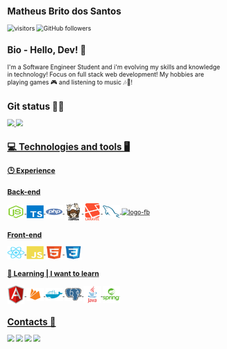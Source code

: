 ## Matheus Brito dos Santos  

![visitors](https://visitor-badge.glitch.me/badge?page_id=matthew-sbrito.visitor-badge)
![GitHub followers](https://img.shields.io/github/followers/matthew-sbrito?style=social)
 
 ## Bio - Hello, Dev! 👋
 I'm a Software Engineer Student and i'm evolving my skills and knowledge in technology! Focus on full stack web development!
 My hobbies are playing games 🎮 and listening to music 🎶🎸!
 
 ## Git status 🧑‍💻
 <div>
  <a href="https://github.com/matthew-sbrito">
   <img height="180em" src="https://github-readme-stats.vercel.app/api/top-langs/?username=matthew-sbrito&layout=compact&langs_count=6&theme=react"/>
  <img height="180em" src="https://github-readme-stats.vercel.app/api?username=matthew-sbrito&show_icons=true&theme=react&include_all_commits=true&count_private=true"/>
<div>
 
## 💻 Technologies and tools 🖥️

### 🕒 Experience
### Back-end
 <div>
  <img align="center" title="Node" alt="logo-node" height="30" width="40" src="https://raw.githubusercontent.com/devicons/devicon/master/icons/nodejs/nodejs-original.svg">
    <img align="center" title="TypeScript" alt="logo-ts" height="30" width="40" src="https://raw.githubusercontent.com/devicons/devicon/master/icons/typescript/typescript-plain.svg">
  <img align="center" title="PHP" alt="logo-php" height="30" width="40" src="https://raw.githubusercontent.com/devicons/devicon/master/icons/php/php-plain.svg">
  <img align="center" title="Composer" alt="logo-composer" height="40" width="40" src="https://raw.githubusercontent.com/devicons/devicon/master/icons/composer/composer-original.svg">
  <img align="center" title="Laravel" alt="logo-laravel" height="40" width="40" src="https://github.com/devicons/devicon/blob/master/icons/laravel/laravel-plain-wordmark.svg">
  <img align="center" title="MySQL" alt="logo-mysql" height="30" width="40" src="https://raw.githubusercontent.com/devicons/devicon/master/icons/mysql/mysql-original.svg"> 
  <img align="center" title="Firebird" alt="logo-fb" height="30" width="30" src="https://upload.wikimedia.org/wikipedia/commons/thumb/8/8e/Firebird_logo.svg/1200px-Firebird_logo.svg.png"> 
 </div>
 
### Front-end
 
 <div>
    <img align="center" title="ReactJS" alt="logo-react" height="30" width="40" src="https://raw.githubusercontent.com/devicons/devicon/master/icons/react/react-original.svg">
  <img align="center" title="JavaScript" alt="logo-js" height="30" width="40" src="https://raw.githubusercontent.com/devicons/devicon/master/icons/javascript/javascript-plain.svg">
  <img align="center" title="HTML" alt="logo-html" height="30" width="40" src="https://raw.githubusercontent.com/devicons/devicon/master/icons/html5/html5-original.svg">
  <img align="center" title="CSS" alt="logo-css" height="30" width="40" src="https://raw.githubusercontent.com/devicons/devicon/master/icons/css3/css3-original.svg">
 </div>
 

### 📙 Learning | I want to learn

<div>
   <img align="center" title="Angular" alt="logo-angular" height="43" width="40" src="https://github.com/devicons/devicon/blob/master/icons/angularjs/angularjs-original.svg">
  <img align="center" title="Firebase" alt="logo-firebase" height="30" width="40" src="https://github.com/devicons/devicon/blob/master/icons/firebase/firebase-plain.svg">
  <img align="center" title="Docker" alt="logo-docker" height="30" width="40" src="https://github.com/devicons/devicon/blob/master/icons/docker/docker-plain.svg">
  <img align="center" title="PostgreSQL" alt="logo-pg" height="30" width="40" src="https://github.com/devicons/devicon/blob/master/icons/postgresql/postgresql-original.svg">
 <img align="center" title="Java" alt="logo-java" height="40" width="40" src="https://github.com/devicons/devicon/blob/master/icons/java/java-original-wordmark.svg">
 <img align="center" title="Spring" alt="logo-spring" height="40" width="40" src="https://github.com/devicons/devicon/blob/master/icons/spring/spring-original-wordmark.svg">
</div>
 
## Contacts 📱
 
 <div>
  <a href = "mailto: matheusbr032@gmail.com"><img src="https://img.shields.io/badge/-Gmail-%23EA4335?style=for-the-badge&logo=gmail&logoColor=white"></a>
  <a href="https://www.linkedin.com/in/matthew-sbrito/" target="_blank"><img src="https://img.shields.io/badge/-LinkedIn-%230077B5?style=for-the-badge&logo=linkedin&logoColor=white"></a>
  <a href="https://www.instagram.com/matheus_brito__/" target="_blank"><img src="https://img.shields.io/badge/-Instagram-%23E4405F?style=for-the-badge&logo=instagram&logoColor=white"></a>
  <a href="https://api.whatsapp.com/send?phone=5577998442230" target="_blank"><img src="https://img.shields.io/badge/-Whatsapp-%23?style=for-the-badge&logo=whatsapp&logoColor=white"></a>
</div>
